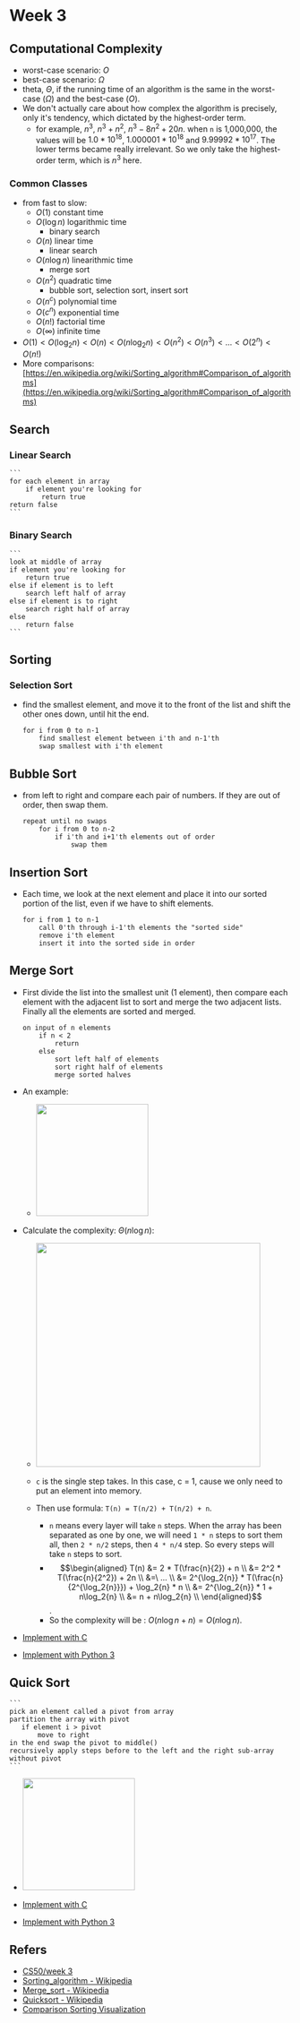 # Week 3

## Computational Complexity

* worst-case scenario: $O$
* best-case scenario: $\Omega$
* theta, $\Theta$, if the running time of an algorithm is the same in the worst-case ($\Omega$) and the best-case ($O$).
* We don't actually care about how complex the algorithm is precisely, only it's tendency, which dictated by the highest-order term.
    * for example, $n^3$, $n^3+n^2$, $n^3-8n^2+20n$. when `n` is 1,000,000, the values will be $1.0*10^{18}$, $1.000001*10^{18}$ and $9.99992*10^{17}$. The lower terms became really irrelevant. So we only take the highest-order term, which is $n^3$ here.

### Common Classes 

* from fast to slow:
    * $O(1)$ constant time
    * $O(\log{n})$ logarithmic time
        * binary search
    * $O(n)$ linear time
        * linear search
    * $O(n\log{n})$ linearithmic time
        * merge sort 
    * $O(n^2)$ quadratic time
        * bubble sort, selection sort, insert sort
    * $O(n^c)$ polynomial time
    * $O(c^n)$ exponential time 
    * $O(n!)$ factorial time
    * $O(\infty)$ infinite time
* $O(1)<O(\log_{2}{n})<O(n)<O(n\log_{2}{n})<O(n^2)<O(n^3)<…<O(2^n)<O(n!)$
* More comparisons: [https://en.wikipedia.org/wiki/Sorting_algorithm#Comparison_of_algorithms](https://en.wikipedia.org/wiki/Sorting_algorithm#Comparison_of_algorithms)

## Search

### Linear Search

    ```
    for each element in array
        if element you're looking for
            return true
    return false
    ```

### Binary Search

    ```
    look at middle of array
    if element you're looking for
        return true
    else if element is to left
        search left half of array
    else if element is to right
        search right half of array
    else
        return false
    ```

## Sorting

### Selection Sort

* find the smallest element, and move it to the front of the list and shift the other ones down, until hit the end.

    ```
    for i from 0 to n-1
        find smallest element between i'th and n-1'th
        swap smallest with i'th element
    ```    
   
## Bubble Sort

* from left to right and compare each pair of numbers. If they are out of order, then swap them. 

    ```
    repeat until no swaps
        for i from 0 to n-2
            if i'th and i+1'th elements out of order
                swap them
    ```  

## Insertion Sort

* Each time, we look at the next element and place it into our sorted portion of the list, even if we have to shift elements.

    ```
    for i from 1 to n-1
        call 0'th through i-1'th elements the "sorted side"
        remove i'th element
        insert it into the sorted side in order
    ```   
 
## Merge Sort

* First divide the list into the smallest unit (1 element), then compare each element with the adjacent list to sort and merge the two adjacent lists. Finally all the elements are sorted and merged.

    ```
    on input of n elements
        if n < 2
            return
        else
            sort left half of elements
            sort right half of elements
            merge sorted halves
    ```

* An example:

    * <img src="https://i.imgur.com/GViydxe.gif" style="width:200px" />

* Calculate the complexity: $\Theta(n\log{n})$:
    
    * <img src="https://i.imgur.com/e59kMdy.png" style="width:400px" />
    
    * `c` is the single step takes. In this case, c = 1, cause we only need to put an element into memory. 
    * Then use formula: `T(n) = T(n/2) + T(n/2) + n`. 
        * `n` means every layer will take `n` steps. When the array has been separated as one by one, we will need `1 * n` steps to sort them all, then `2 * n/2` steps, then `4 * n/4` step. So every steps will take `n` steps to sort.
        * $$\begin{aligned}
            T(n) &= 2 * T(\frac{n}{2}) + n \\
                &= 2^2 * T(\frac{n}{2^2}) + 2n \\
                &=\ ... \\
                &= 2^{\log_2{n}} * T(\frac{n}{2^{\log_2{n}}}) + \log_2{n} * n \\
                &= 2^{\log_2{n}} * 1 + n\log_2{n} \\
                &= n + n\log_2{n} \\
            \end{aligned}$$.
        * So the complexity will be : $O(n\log{n}+n) = O(n\log{n})$.

* [Implement with C](https://gist.github.com/erictt/2c4387dba45586b967ae2efe7bb94bc7)
* [Implement with Python 3](https://gist.github.com/erictt/0438c9db11b3b25f0e24c212d8f3c3b9)

## Quick Sort

    ```
    pick an element called a pivot from array
    partition the array with pivot
       if element i > pivot
           move to right
    in the end swap the pivot to middle()
    recursively apply steps before to the left and the right sub-array without pivot
    ```   

* <img src="https://upload.wikimedia.org/wikipedia/commons/6/6a/Sorting_quicksort_anim.gif" style="width:200px" />

* [Implement with C](https://gist.github.com/erictt/daede65d8178a93a25a5e52ed07d69aa) 
* [Implement with Python 3](https://gist.github.com/erictt/0438c9db11b3b25f0e24c212d8f3c3b9)

## Refers

* [CS50/week 3](http://docs.cs50.net/2016/fall/notes/3/week3.html)
* [Sorting_algorithm - Wikipedia](https://en.wikipedia.org/wiki/Sorting_algorithm)
* [Merge_sort - Wikipedia](https://en.wikipedia.org/wiki/Merge_sort)
* [Quicksort - Wikipedia](https://en.wikipedia.org/wiki/Quicksort)
* [Comparison Sorting Visualization](https://www.cs.usfca.edu/~galles/visualization/ComparisonSort.html)


